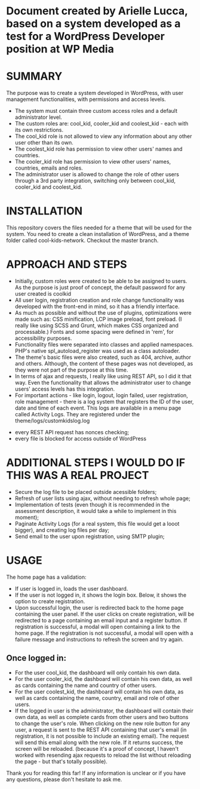 # Document created by Arielle Lucca, based on a system developed as a test for a WordPress Developer position at WP Media

# SUMMARY
The purpose was to create a system developed in WordPress, with user management functionalities, with permissions and access levels.

- The system must contain three custom access roles and a default administrator level.
- The custom roles are: cool_kid, cooler_kid and coolest_kid - each with its own restrictions. 
- The cool_kid role is not allowed to view any information about any other user other than its own.
- The coolest_kid role has permission to view other users' names and countries. 
- The cooler_kid role has permission to view other users' names, countries, emails and roles.
- The administrator user is allowed to change the role of other users through a 3rd party integration, switching only between cool_kid, cooler_kid and coolest_kid.

# INSTALLATION
This repository covers the files needed for a theme that will be used for the system. You need to create a clean installation of WordPress, and a theme folder called cool-kids-network.
Checkout the master branch.

# APPROACH AND STEPS
- Initially, custom roles were created to be able to be assigned to users. As the purpose is just proof of concept, the default password for any user created is coolkid
- All user login, registration creation and role change functionality was developed with the front-end in mind, so it has a friendly interface.
- As much as possible and without the use of plugins, optimizations were made such as:
CSS minification, LCP image preload, font preload. 
(I really like using SCSS and Grunt, which makes CSS organized and processable.)
Fonts and some spacing were defined in 'rem', for accessibility purposes.
- Functionality files were separated into classes and applied namespaces. PHP's native spl_autoload_register was used as a class autoloader.
- The theme's basic files were also created, such as 404, archive, author and others. Although, the content of these pages was not developed, as they were not part of the purpose at this time.
- In terms of ajax and requests, I really like using REST API, so I did it that way. Even the functionality that allows the administrator user to change users' access levels has this integration.
- For important actions - like login, logout, login failed, user registration, role management - there is a log system that registers the ID of the user, date and time of each event. This logs are available in a menu page called Activity Logs. They are registered under the theme/logs/customkidslog.log

* every REST API request has nonces checking;
* every file is blocked for access outside of WordPress

# ADDITIONAL STEPS I WOULD DO IF THIS WAS A REAL PROJECT
- Secure the log file to be placed outside acessible folders;
- Refresh of user lists using ajax, without needing to refresh whole page;
- Implementation of tests (even though it is recommended in the assessment description, it would take a while to implement in this moment);
- Paginate Activity Logs (for a real system, this file would get a looot bigger), and creating log files per day;
- Send email to the user upon registration, using SMTP plugin;


# USAGE
The home page has a validation:
- If user is logged in, loads the user dashboard.
- If the user is not logged in, it shows the login box. Below, it shows the option to create registration. 
- Upon successful login, the user is redirected back to the home page containing the user panel.
If the user clicks on create registration, will be redirected to a page containing an email input and a register button. 
If registration is successful, a modal will open containing a link to the home page.
If the registration is not successful, a modal will open with a failure message and instructions to refresh the screen and try again.

## Once logged in:
- For the user cool_kid, the dashboard will only contain his own data.
- For the user cooler_kid, the dashboard will contain his own data, as well as cards containing the name and country of other users.
- For the user coolest_kid, the dashboard will contain his own data, as well as cards containing the name, country, email and role of other users.
- If the logged in user is the administrator, the dashboard will contain their own data, as well as complete cards from other users and two buttons to change the user's role.
When clicking on the new role button for any user, a request is sent to the REST API containing that user's email (in registration, it is not possible to include an existing email). The request will send this email along with the new role.
If it returns success, the screen will be reloaded. 
(because it's a proof of concept, I haven't worked with resending ajax requests to reload the list without reloading the page - but that's totally possible).


Thank you for reading this far! If any information is unclear or if you have any questions, please don't hesitate to ask me.